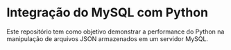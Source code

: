 <h1>Integração do MySQL com Python</h1>
<p>Este repositório tem como objetivo demonstrar a performance do Python na manipulação de arquivos JSON armazenados em um servidor MySQL.</p>

